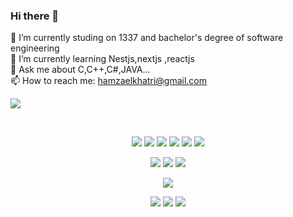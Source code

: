 ### Hi there 👋
🔭 I’m currently studing on 1337 and bachelor's degree of software engineering<br>
🌱 I’m currently learning Nestjs,nextjs ,reactjs<br>
💬 Ask me about C,C++,C#,JAVA...<br>
📫 How to reach me: hamzaelkhatri@gmail.com<br>

![](https://komarev.com/ghpvc/?username=hamzaelkhatri)
<div style="text-align:center">
 </br>

![](https://img.shields.io/badge/code-java-informational?style=flat&logo=java&logoColor=white&color=blueviolet)
![](https://img.shields.io/badge/code-javascript-informational?style=flat&logo=javascript&logoColor=white&color=blueviolet)
![](https://img.shields.io/badge/code-typescript-informational?style=flat&logo=typescript&logoColor=white&color=blueviolet)
![](https://img.shields.io/badge/code-c++-informational?style=flat&logo=cplusplus&logoColor=white&color=blueviolet)
![](https://img.shields.io/badge/code-c-informational?style=flat&logo=C&logoColor=white&color=blueviolet)
![](https://img.shields.io/badge/code-Csharp-informational?style=flat&logo=csharp&logoColor=white&color=blueviolet)

![](https://img.shields.io/badge/tools-docker-informational?style=flat&logo=docker&logoColor=white&color=important)
![](https://img.shields.io/badge/tools-kubernetes-informational?style=flat&logo=kubernetes&logoColor=white&color=important)
![](https://img.shields.io/badge/agile-git-informational?style=flat&logo=git&logoColor=white&color=important)

![](https://img.shields.io/badge/db-relational-informational?style=flat&logo=postgresql&logoColor=white&color=red)

![](https://img.shields.io/badge/os-linux-informational?style=flat&logo=ubuntu&logoColor=white&color=yellowgreen)
![](https://img.shields.io/badge/os-macos-informational?style=flat&logo=macos&logoColor=white&color=yellowgreen)
![](https://img.shields.io/badge/os-windows-informational?style=flat&logo=macos&logoColor=white&color=yellowgreen)

</div>
